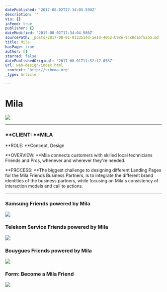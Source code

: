 ```yaml
---
datePublished: '2017-08-02T17:34:05.590Z'
description: ''
via: {}
inFeed: true
publisher: {}
dateModified: '2017-08-02T17:34:04.980Z'
sourcePath: _posts/2017-08-01-9133514d-1e1d-40b2-b98e-94c8da5f5255.md
title: Mila
hasPage: true
author: []
starred: false
datePublishedOriginal: '2017-08-01T11:52:17.058Z'
url: web-design/index.html
_context: 'http://schema.org'
_type: Article

---
```

# Mila
![](https://the-grid-user-content.s3-us-west-2.amazonaws.com/f35c4c70-47be-49e9-9a47-74220c0fee2c.png)

---

### **CLIENT: **MILA

**ROLE: **Concept, Design

**OVERVIEW: **Mila connects customers with skilled local technicians Friends and Pros, whenever and wherever they're needed.

**PROCESS: **The biggest challenge to designing different Landing Pages for the Mila Friends Business Partners, is to integrate the different brand identities of the business partners, while focusing on Mila's consistency of interaction models and call to actions.

---

### **Samsung** Friends powered by Mila
![](https://the-grid-user-content.s3-us-west-2.amazonaws.com/b6bf904c-26f8-427d-9f2e-eba54d674b94.png)

### **Telekom** Service Friends powered by Mila
![](https://the-grid-user-content.s3-us-west-2.amazonaws.com/423a547c-204f-41e2-a965-714b14fc676b.png)

### **Bouygues** Friends powered by Mila
![](https://imgflo.herokuapp.com/graph/2b2431f8e7ba7b0/d6cc6669ce3ece29e6021b392115230e/croprotate.png?cropheight=2605&cropwidth=942&degrees=0&input=https%3A%2F%2Fthe-grid-user-content.s3-us-west-2.amazonaws.com%2F32d54a59-4672-4cc5-8428-eed51032ebc8.png&x=105&y=0)

### **Form**: Become a Mila Friend
![](https://the-grid-user-content.s3-us-west-2.amazonaws.com/4e3f5954-9d15-480e-b2cd-3d1fa1924b13.png)
